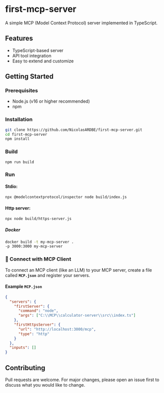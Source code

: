 # first-mcp-server

A simple MCP (Model Context Protocol) server implemented in TypeScript.

## Features
- TypeScript-based server
- API tool integration
- Easy to extend and customize

## Getting Started

### Prerequisites
- Node.js (v16 or higher recommended)
- npm

### Installation
```bash
git clone https://github.com/NicolasARDBE/first-mcp-server.git
cd first-mcp-server
npm install
```

### Build
```bash
npm run build
```

### Run
#### Stdio:
```bash
npx @modelcontextprotocol/inspector node build/index.js
```
#### Http server:
```bash
npx node build/https-server.js
```
##### Docker
```bash
docker build -t my-mcp-server .
-p 3000:3000 my-mcp-server
```
### 🔌 Connect with MCP Client

To connect an MCP client (like an LLM) to your MCP server, create a file called **`MCP.json`** and register your servers.

#### Example `MCP.json`

```json
{
  "servers": {
    "firstServer": {
      "command": "node",
      "args": ["C:\\MCP\\calculator-server\\src\\index.ts"]
    },
    "firstHttpsServer": {
      "url": "http://localhost:3000/mcp",
      "type": "http"
    }
  },
  "inputs": []
}
```

## Contributing
Pull requests are welcome. For major changes, please open an issue first to discuss what you would like to change.
